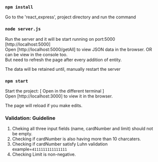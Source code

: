 ### `npm install`
Go to the 'react_express', project directory and run the command


### `node server.js`
Run the server and it will be start running on port:5000 [http://localhost:5000] <br />
Open [http://localhost:5000/getAll] to view JSON data in the browser.
OR can be view in the console too.<br />
But need to refresh the page after every addition of entity.<br />

The data will be retained until, manually restart the server


### `npm start`
Start the project: [ Open in the different terminal ]<br />
Open [http://localhost:3000] to view it in the browser.<br />

The page will reload if you make edits.<br />



### Validation: Guideline
1. Cheking all three input fields (name, cardNumber and limit) should not be empty.
2. Checking if cardNumber is also having more than 10 charcaters.
3. Checking if cardNumber satisfy Luhn validation example=`4111111111111111`
3. Checking Limit is non-negative.